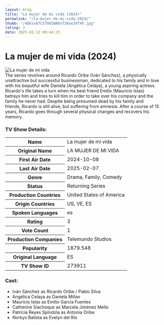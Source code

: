 ```yaml
---
layout: blog
title: "La mujer de mi vida (2024)"
permalink: "/la-mujer-de-mi-vida-2024/"
thumb: "/4Qksv87C57O0IWA8sT2KwxZ4fXh.jpg"
rating: 3
date: 2025-02-12 09:44:23
---
```

<h1 class="title">La mujer de mi vida (2024)</h1><div class="poster"><img src="{{ site.imglink }}/4Qksv87C57O0IWA8sT2KwxZ4fXh.jpg" class="img-fluid my-3" alt="La mujer de mi vida"/></div><div class="plot">The series revolves around Ricardo Oribe (Iván Sánchez), a physically unattractive but successful businessman, dedicated to his family and in love with his beautiful wife Daniela (Angélica Celaya), a young aspiring actress. Ricardo's life takes a turn when his best friend Emilio (Mauricio Islas) betrays him and tries to kill him in order to take over his company and the family he never had. Despite being presumed dead by his family and friends, Ricardo is still alive, but suffering from amnesia. After a course of 15 years, Ricardo goes through several physical changes and recovers his memory.</div><h3>TV Show Details:</h3><table class="table table-bordered details"><tr><th>Name</th><td>La mujer de mi vida</td></tr><tr><th>Original Name</th><td>LA MUJER DE MI VIDA</td></tr><tr><th>First Air Date</th><td>2024-10-08</td></tr><tr><th>Last Air Date</th><td>2025-02-07</td></tr><tr><th>Genre</th><td>Drama, Family, Comedy</td></tr><tr><th>Status</th><td>Returning Series</td></tr><tr><th>Production Countries</th><td>United States of America</td></tr><tr><th>Origin Countries</th><td>US, VE, ES</td></tr><tr><th>Spoken Languages</th><td>es</td></tr><tr><th>Rating</th><td>3</td></tr><tr><th>Vote Count</th><td>1</td></tr><tr><th>Production Companies</th><td>Telemundo Studios</td></tr><tr><th>Popularity</th><td>1879.548</td></tr><tr><th>Original Language</th><td>ES</td></tr><tr><th>TV Show ID</th><td>273911</td></tr></table><h3>Cast:</h3><ul class="list-group cast"><li>Iván Sánchez as Ricardo Oribe / Pablo Silva</li><li>Angélica Celaya as Daniela Millan</li><li>Mauricio Islas as Emilio García Fuentes</li><li>Catherine Siachoque as Marcela Jiménez Mello</li><li>Patricia Reyes Spíndola as Antonia Oribe</li><li>Norkys Batista as Evelyn del Río</li></ul>